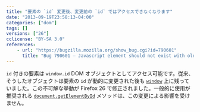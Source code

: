```yaml
---
title: "要素の `id` 変更後、変更前の `id` ではアクセスできなくなります"
date: "2013-09-19T23:58:13-04:00"
categories: ["dom"]
tags: []
versions: ["26"]
cclicense: "BY-SA 3.0"
references:
    - url: "https://bugzilla.mozilla.org/show_bug.cgi?id=790601"
      title: "Bug 790601 – Javascript element should not exist with old id"
---
```

`id` 付きの要素は `window.id` DOM オブジェクトとしてアクセス可能です。従来、そうしたオブジェクトは要素の `id` が動的に変更された後も [`window`](https://developer.mozilla.org/docs/Web/API/window) 上に残っていました。この不可解な挙動が Firefox 26 で修正されました。一般的に使用が推奨される [`document.getElementById`](https://developer.mozilla.org/docs/Web/API/document.getElementById) メソッドは、この変更による影響を受けません。
